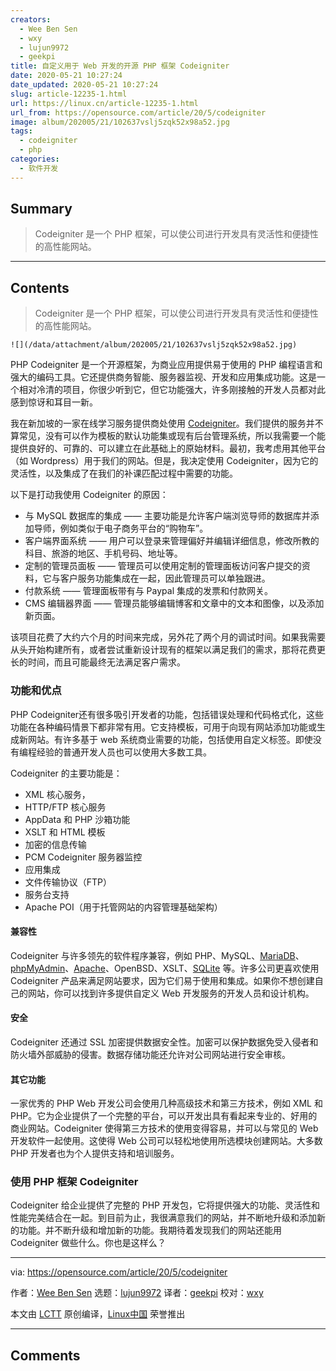```yaml
---
creators:
  - Wee Ben Sen
  - wxy
  - lujun9972
  - geekpi
title: 自定义用于 Web 开发的开源 PHP 框架 Codeigniter
date: 2020-05-21 10:27:24
date_updated: 2020-05-21 10:27:24
slug: article-12235-1.html
url: https://linux.cn/article-12235-1.html
url_from: https://opensource.com/article/20/5/codeigniter
image: album/202005/21/102637vslj5zqk52x98a52.jpg
tags:
  - codeigniter
  - php
categories:
  - 软件开发
---
```


## Summary

> Codeigniter 是一个 PHP 框架，可以使公司进行开发具有灵活性和便捷性的高性能网站。

***

<!-- more -->

## Contents

> 
> Codeigniter 是一个 PHP 框架，可以使公司进行开发具有灵活性和便捷性的高性能网站。
> 
> 
> 

`![](/data/attachment/album/202005/21/102637vslj5zqk52x98a52.jpg)`

PHP Codeigniter 是一个开源框架，为商业应用提供易于使用的 PHP 编程语言和强大的编码工具。它还提供商务智能、服务器监视、开发和应用集成功能。这是一个相对冷清的项目，你很少听到它，但它功能强大，许多刚接触的开发人员都对此感到惊讶和耳目一新。

我在新加坡的一家在线学习服务提供商处使用 [Codeigniter](https://codeigniter.com/)。我们提供的服务并不算常见，没有可以作为模板的默认功能集或现有后台管理系统，所以我需要一个能提供良好的、可靠的、可以建立在此基础上的原始材料。最初，我考虑用其他平台（如 Wordpress）用于我们的网站。但是，我决定使用 Codeigniter，因为它的灵活性，以及集成了在我们的补课匹配过程中需要的功能。

以下是打动我使用 Codeigniter 的原因：

* 与 MySQL 数据库的集成 —— 主要功能是允许客户端浏览导师的数据库并添加导师，例如类似于电子商务平台的“购物车”。
* 客户端界面系统 —— 用户可以登录来管理偏好并编辑详细信息，修改所教的科目、旅游的地区、手机号码、地址等。
* 定制的管理员面板 —— 管理员可以使用定制的管理面板访问客户提交的资料，它与客户服务功能集成在一起，因此管理员可以单独跟进。
* 付款系统 —— 管理面板带有与 Paypal 集成的发票和付款网关。
* CMS 编辑器界面 —— 管理员能够编辑博客和文章中的文本和图像，以及添加新页面。

该项目花费了大约六个月的时间来完成，另外花了两个月的调试时间。如果我需要从头开始构建所有，或者尝试重新设计现有的框架以满足我们的需求，那将花费更长的时间，而且可能最终无法满足客户需求。

### 功能和优点

PHP Codeigniter还有很多吸引开发者的功能，包括错误处理和代码格式化，这些功能在各种编码情景下都非常有用。它支持模板，可用于向现有网站添加功能或生成新网站。有许多基于 web 系统商业需要的功能，包括使用自定义标签。即使没有编程经验的普通开发人员也可以使用大多数工具。

Codeigniter 的主要功能是：

* XML 核心服务，
* HTTP/FTP 核心服务
* AppData 和 PHP 沙箱功能
* XSLT 和 HTML 模板
* 加密的信息传输
* PCM Codeigniter 服务器监控
* 应用集成
* 文件传输协议（FTP）
* 服务台支持
* Apache POI（用于托管网站的内容管理基础架构）

#### 兼容性

Codeigniter 与许多领先的软件程序兼容，例如 PHP、MySQL、[MariaDB](http://mariadb.org/)、[phpMyAdmin](https://www.phpmyadmin.net/)、[Apache](http://apache.org/)、OpenBSD、XSLT、[SQLite](http://sqlite.org/) 等。许多公司更喜欢使用 Codeigniter 产品来满足网站要求，因为它们易于使用和集成。如果你不想创建自己的网站，你可以找到许多提供自定义 Web 开发服务的开发人员和设计机构。

#### 安全

Codeigniter 还通过 SSL 加密提供数据安全性。加密可以保护数据免受入侵者和防火墙外部威胁的侵害。数据存储功能还允许对公司网站进行安全审核。

#### 其它功能

一家优秀的 PHP Web 开发公司会使用几种高级技术和第三方技术，例如 XML 和 PHP。它为企业提供了一个完整的平台，可以开发出具有看起来专业的、好用的商业网站。Codeigniter 使得第三方技术的使用变得容易，并可以与常见的 Web 开发软件一起使用。这使得 Web 公司可以轻松地使用所选模块创建网站。大多数 PHP 开发者也为个人提供支持和培训服务。

### 使用 PHP 框架 Codeigniter

Codeigniter 给企业提供了完整的 PHP 开发包，它将提供强大的功能、灵活性和性能完美结合在一起。到目前为止，我很满意我们的网站，并不断地升级和添加新的功能。并不断升级和增加新的功能。我期待着发现我们的网站还能用 Codeigniter 做些什么。你也是这样么？

---

via: <https://opensource.com/article/20/5/codeigniter>

作者：[Wee Ben Sen](https://opensource.com/users/bswee14) 选题：[lujun9972](https://github.com/lujun9972) 译者：[geekpi](https://github.com/geekpi) 校对：[wxy](https://github.com/wxy)

本文由 [LCTT](https://github.com/LCTT/TranslateProject) 原创编译，[Linux中国](https://linux.cn/) 荣誉推出

***

## Comments
